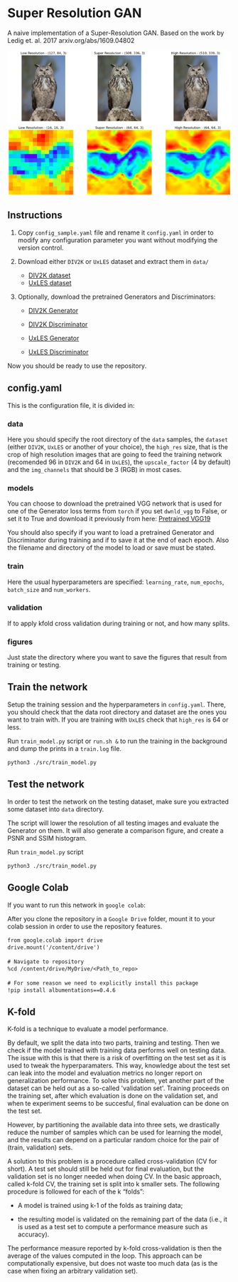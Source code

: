 # Super Resolution GAN

A naive implementation of a Super-Resolution GAN.
Based on the work by Ledig et. al. 2017
arxiv.org/abs/1609.04802

![Example of SRGAN using DIV2K dataset](https://github.com/maxibove13/SRGAN/blob/main/figures/div2k_example.png?raw=true)
![Example of SRGAN using UxLES dataset](https://github.com/maxibove13/SRGAN/blob/main/figures/uxles_example.png?raw=true)

## Instructions

1. Copy `config_sample.yaml` file and rename it `config.yaml` in order to modify any configuration parameter you want without modifying the version control.

2. Download either `DIV2K` or `UxLES` dataset and extract them in `data/`

   - [DIV2K dataset](https://drive.google.com/file/d/1OHo_hmFTqAkgpjo6sNf_1iuWeDsDad0T/view?usp=sharing)
   - [UxLES dataset](https://drive.google.com/file/d/1Khhfgz9_Di7S6PZFs5tmK_qRT-Y-jbNH/view?usp=sharing)

3. Optionally, download the pretrained Generators and Discriminators:

   - [DIV2K Generator](https://drive.google.com/file/d/1xK8VOXJ--SCAvlY32SzUph8S1A2bxG08/view?usp=sharing)
   - [DIV2K Discriminator](https://drive.google.com/file/d/1hr1e6E0GCy7IIkAUweChzPPY07s-p6Rv/view?usp=sharing)

   - [UxLES Generator](https://drive.google.com/file/d/1v6TqUhTkZ8WYfsr4ZNb8GF5eT_l1Dy3w/view?usp=sharing)
   - [UxLES Discriminator](https://drive.google.com/file/d/1NI3pDJ4VxtegQsFYQCGQaJVWMsGYdjWq/view?usp=sharing)

Now you should be ready to use the repository.

## config.yaml

This is the configuration file, it is divided in:

### data

Here you should specify the root directory of the `data` samples, the `dataset` (either `DIV2K`, `UxLES` or another of your choice), the `high_res` size, that is the crop of high resolution images that are going to feed the training network (recomended 96 in `DIV2K` and 64 in `UxLES`), the `upscale_factor` (4 by default) and the `img_channels` that should be 3 (RGB) in most cases.

### models

You can choose to download the pretrained VGG network that is used for one of the Generator loss terms from `torch` if you set `dwnld_vgg` to False, or set it to True and download it previously from here:
[Pretrained VGG19](https://drive.google.com/file/d/1xK8VOXJ--SCAvlY32SzUph8S1A2bxG08/view?usp=sharing)

You should also specify if you want to load a pretrained Generator and Discriminator during training and if to save it at the end of each epoch. Also the filename and directory of the model to load or save must be stated.

### train

Here the usual hyperparameters are specified: `learning_rate`, `num_epochs`, `batch_size` and `num_workers`.

### validation

If to apply kfold cross validation during training or not, and how many splits.

### figures

Just state the directory where you want to save the figures that result from training or testing.

## Train the network

Setup the training session and the hyperparameters in `config.yaml`. There, you should check that the data root directory and dataset are the ones you want to train with. If you are training with `UxLES` check that `high_res` is 64 or less.

Run  `train_model.py` script or `run.sh &` to run the training in the background and dump the prints in a `train.log` file.

```
python3 ./src/train_model.py
```

## Test the network

In order to test the network on the testing dataset, make sure you extracted some dataset into `data` directory.

The script will lower the resolution of all testing images and evaluate the Generator on them. It will also generate a comparison figure, and create a PSNR and SSIM histogram.

Run  `train_model.py` script

```
python3 ./src/train_model.py
```


## Google Colab

If you want to run this network in `google colab`:

After you clone the repository in a `Google Drive` folder, mount it to your colab session in order to use the repository features.

```
from google.colab import drive
drive.mount('/content/drive')

# Navigate to repository
%cd /content/drive/MyDrive/<Path_to_repo>

# For some reason we need to explicitly install this package
!pip install albumentations==0.4.6
```

## K-fold

K-fold is a technique to evaluate a model performance.

By default, we split the data into two parts, training and testing. Then we check if the model trained with training data performs well on testing data. The issue with this is that there is a risk of overfitting on the test set as it is used to tweak the hyperparamaters. This way, knowledge about the test set can leak into the model and evaluation metrics no longer report on generalization performance. To solve this problem, yet another part of the dataset can be held out as a so-called 'validation set'. Training proceeds on the training set, after which evaluation is done on the validation set, and when te experiment seems to be succesful, final evaluation can be done on the test set.

However, by partitioning the available data into three sets, we drastically reduce the number of samples which can be used for learning the model, and the results can depend on a particular random choice for the pair of (train, validation) sets.

A solution to this problem is a procedure called cross-validation (CV for short). A test set should still be held out for final evaluation, but the validation set is no longer needed when doing CV. In the basic approach, called k-fold CV, the training set is split into k smaller sets. The following procedure is followed for each of the k “folds”:

   - A model is trained using k-1 of the folds as training data;

   - the resulting model is validated on the remaining part of the data (i.e., it is used as a test set to compute a performance measure such as accuracy).

The performance measure reported by k-fold cross-validation is then the average of the values computed in the loop. This approach can be computationally expensive, but does not waste too much data (as is the case when fixing an arbitrary validation set).